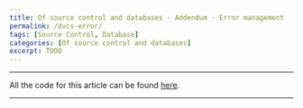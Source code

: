 ```yaml
---
title: Of source control and databases - Addendum - Error management
permalink: /dvcs-error/
tags: [Source Control, Database]
categories: [Of source control and databases]
excerpt: TODO
---
```


---
All the code for this article can be found [here]().

---

